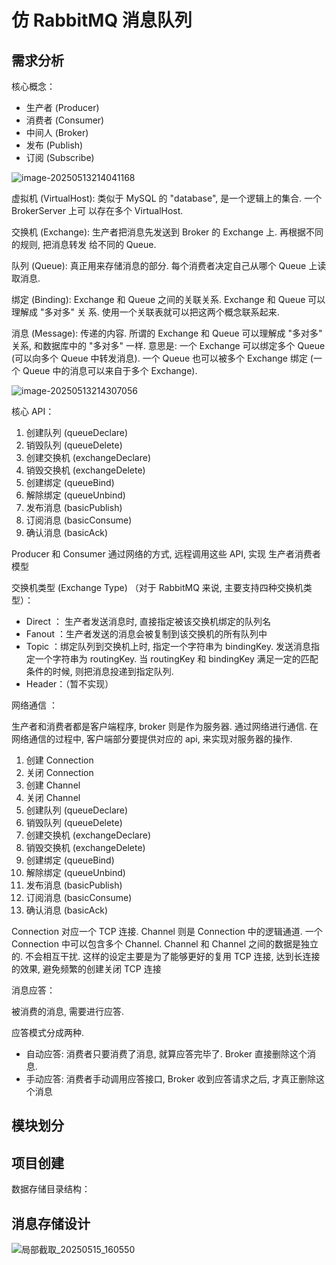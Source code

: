 # 仿 RabbitMQ 消息队列

## 需求分析

核⼼概念：

-  ⽣产者 (Producer) 
- 消费者 (Consumer)  
- 中间⼈ (Broker) 
- 发布 (Publish) 
-  订阅 (Subscribe)

![image-20250513214041168](C:\Users\wyf\AppData\Roaming\Typora\typora-user-images\image-20250513214041168.png)

虚拟机 (VirtualHost): 类似于 MySQL 的 "database", 是⼀个逻辑上的集合. ⼀个 BrokerServer 上可 以存在多个 VirtualHost. 

 交换机 (Exchange): 生产者把消息先发送到 Broker 的 Exchange 上. 再根据不同的规则, 把消息转发 给不同的 Queue. 

 队列 (Queue): 真正用来存储消息的部分. 每个消费者决定自己从哪个 Queue 上读取消息. 

绑定 (Binding): Exchange 和 Queue 之间的关联关系. Exchange 和 Queue 可以理解成 "多对多" 关 系. 使⽤⼀个关联表就可以把这两个概念联系起来.

消息 (Message): 传递的内容. 所谓的 Exchange 和 Queue 可以理解成 "多对多" 关系, 和数据库中的 "多对多" ⼀样. 意思是: ⼀个 Exchange 可以绑定多个 Queue (可以向多个 Queue 中转发消息). ⼀个 Queue 也可以被多个 Exchange 绑定 (⼀个 Queue 中的消息可以来⾃于多个 Exchange).

![image-20250513214307056](C:\Users\wyf\AppData\Roaming\Typora\typora-user-images\image-20250513214307056.png)

核心 API：

1. 创建队列 (queueDeclare) 
2. 销毁队列 (queueDelete) 
3. 创建交换机 (exchangeDeclare) 
4. 销毁交换机 (exchangeDelete) 
5. 创建绑定 (queueBind) 
6. 解除绑定 (queueUnbind) 
7. 发布消息 (basicPublish) 
8. 订阅消息 (basicConsume) 
9. 确认消息 (basicAck)

Producer 和 Consumer 通过⽹络的⽅式, 远程调⽤这些 API, 实现 ⽣产者消费者模型

交换机类型 (Exchange Type) （对于 RabbitMQ 来说, 主要⽀持四种交换机类型）：

- Direct  ： 生产者发送消息时, 直接指定被该交换机绑定的队列名
- Fanout ：生产者发送的消息会被复制到该交换机的所有队列中
- Topic  ：绑定队列到交换机上时, 指定⼀个字符串为 bindingKey. 发送消息指定⼀个字符串为 routingKey. 当 routingKey 和 bindingKey 满⾜⼀定的匹配条件的时候, 则把消息投递到指定队列.
- Header：（暂不实现）

⽹络通信 ：

⽣产者和消费者都是客户端程序, broker 则是作为服务器. 通过网络进行通信. 在网络通信的过程中, 客户端部分要提供对应的 api, 来实现对服务器的操作.

1. 创建 Connection
2. 关闭 Connection
3. 创建 Channel
4. 关闭 Channel
5. 创建队列 (queueDeclare)
6. 销毁队列 (queueDelete)
7. 创建交换机 (exchangeDeclare)
8. 销毁交换机 (exchangeDelete)
9. 创建绑定 (queueBind)
10. 解除绑定 (queueUnbind)
11. 发布消息 (basicPublish)
12. 订阅消息 (basicConsume)
13. 确认消息 (basicAck)

Connection 对应⼀个 TCP 连接.
Channel 则是 Connection 中的逻辑通道.
⼀个 Connection 中可以包含多个 Channel.
Channel 和 Channel 之间的数据是独立的. 不会相互干扰.
这样的设定主要是为了能够更好的复⽤ TCP 连接, 达到⻓连接的效果, 避免频繁的创建关闭 TCP 连接

消息应答：

被消费的消息, 需要进⾏应答.

应答模式分成两种.

- ⾃动应答: 消费者只要消费了消息, 就算应答完毕了. Broker 直接删除这个消息.
- ⼿动应答: 消费者⼿动调⽤应答接⼝, Broker 收到应答请求之后, 才真正删除这个消息

## 模块划分



## 项目创建

数据存储目录结构：



## 消息存储设计

![局部截取_20250515_160550](D:\腾讯电脑管家截图文件\局部截取_20250515_160550.png)
